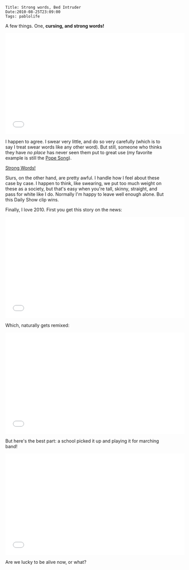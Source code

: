     Title: Strong words, Bed Intruder
    Date:2010-08-25T23:09:00
    Tags: pablolife

A few things.  One, **cursing, and strong words!**

<iframe width="560" height="315" src="//www.youtube.com/embed/s_osQvkeNRM" frameborder="0" allowfullscreen></iframe>

<!-- more -->

I happen to agree.  I swear very little, and do so very carefully (which is to
say I treat swear words like any other word). But still, someone who thinks
they have _no place_ has never seen them put to great use (my favorite example
is still the [Pope Song][1]).

[Strong Words!](http://www.thedailyshow.com/watch/tue-august-24-2010/the-hurt-talker)

Slurs, on the other hand, are pretty awful. I handle how I feel about these
case by case. I happen to think, like swearing, we put too much weight on
these as a society, but that's easy when you're tall, skinny, straight, and
pass for white like I do. Normally I'm happy to leave well enough alone. But
this Daily Show clip wins.

Finally, I love 2010. First you get this story on the news:

<iframe width="560" height="315" src="//www.youtube.com/embed/EzNhaLUT520" frameborder="0" allowfullscreen></iframe>

Which, naturally gets remixed:

<iframe width="560" height="315" src="//www.youtube.com/embed/hMtZfW2z9dw" frameborder="0" allowfullscreen></iframe>

But here's the best part: a school picked it up and playing it for marching
band!

<iframe width="560" height="315" src="//www.youtube.com/embed/Q3UsvLyu3N0" frameborder="0" allowfullscreen></iframe>

Are we lucky to be alive now, or what?

   [1]: http://www.morepaul.com/2010/04/i-read-news.html
